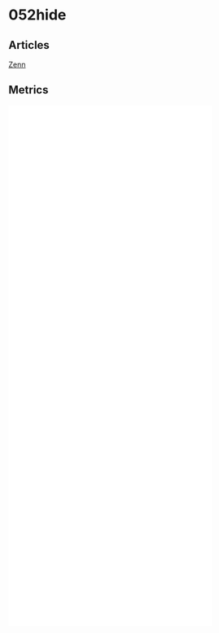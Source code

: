 # 052hide

## Articles

[Zenn](https://zenn.dev/052hide)

## Metrics

![Metrics](https://github.com/052hide/052hide/blob/main/github-metrics.svg)
